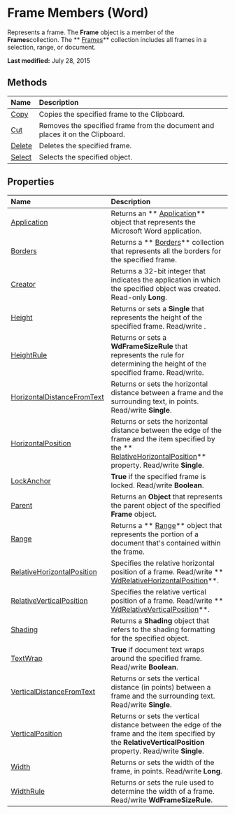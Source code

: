 
# Frame Members (Word)
Represents a frame. The  **Frame** object is a member of the **Frames**collection. The  ** [Frames](d0f526b5-ae1d-ad7a-0da3-5a7b30526b55.md)** collection includes all frames in a selection, range, or document.

 **Last modified:** July 28, 2015


## Methods



|**Name**|**Description**|
|:-----|:-----|
| [Copy](079bc9a7-83d6-75fa-ee72-899166a9e75e.md)|Copies the specified frame to the Clipboard.|
| [Cut](438a0e36-5998-2637-b314-34a0d3e755d9.md)|Removes the specified frame from the document and places it on the Clipboard.|
| [Delete](0077be5a-21b3-e564-7b62-770227c9e31c.md)|Deletes the specified frame.|
| [Select](32138165-7723-8f91-ed91-5b4cda0d193e.md)|Selects the specified object.|

## Properties



|**Name**|**Description**|
|:-----|:-----|
| [Application](24235524-76a5-9b1b-2e87-48f6cdb1882b.md)|Returns an  ** [Application](d1cf6f8f-4e88-bf01-93b4-90a83f79cb44.md)** object that represents the Microsoft Word application.|
| [Borders](314ad92c-f0e2-1606-443f-0d40e8ea04b1.md)|Returns a  ** [Borders](6dd1d4cc-2dcf-22c7-a299-4721a5543ba3.md)** collection that represents all the borders for the specified frame.|
| [Creator](0170c463-844d-46e0-ff6a-2db489545053.md)|Returns a 32-bit integer that indicates the application in which the specified object was created. Read-only  **Long**.|
| [Height](95cfbcac-4ee3-4825-5578-08471cad0eed.md)|Returns or sets a  **Single** that represents the height of the specified frame. Read/write .|
| [HeightRule](f7b96439-6e08-ee9c-3c77-739666756c50.md)|Returns or sets a  **WdFrameSizeRule** that represents the rule for determining the height of the specified frame. Read/write.|
| [HorizontalDistanceFromText](40672084-cced-8807-8843-0750ef5a48b9.md)|Returns or sets the horizontal distance between a frame and the surrounding text, in points. Read/write  **Single**.|
| [HorizontalPosition](e71b0df4-53c0-d917-b1b7-32b0ee5205aa.md)|Returns or sets the horizontal distance between the edge of the frame and the item specified by the  ** [RelativeHorizontalPosition](ff95768c-26c1-4be2-0a64-8626f2241e2a.md)** property. Read/write **Single**.|
| [LockAnchor](654dc51d-12bb-4168-f737-69f8de7da17a.md)| **True** if the specified frame is locked. Read/write **Boolean**.|
| [Parent](f0c075ea-5659-b12a-e51c-285afb473117.md)|Returns an  **Object** that represents the parent object of the specified **Frame** object.|
| [Range](b1094be5-953c-8f36-8c78-2bdd521c8ac4.md)|Returns a  ** [Range](15a7a1c4-5f3f-5b6e-60e9-29688de3f274.md)** object that represents the portion of a document that's contained within the frame.|
| [RelativeHorizontalPosition](ff95768c-26c1-4be2-0a64-8626f2241e2a.md)|Specifies the relative horizontal position of a frame. Read/write  ** [WdRelativeHorizontalPosition](155eefdf-bbf8-9895-1bc0-64fcda4e2635.md)**.|
| [RelativeVerticalPosition](70da43d6-602b-3afc-3353-a4ac53a48534.md)|Specifies the relative vertical position of a frame. Read/write  ** [WdRelativeVerticalPosition](0a612720-7361-440f-8186-a976c31779bf.md)**.|
| [Shading](7e7273de-8263-c168-3681-76243f6d8b0a.md)|Returns a  **Shading** object that refers to the shading formatting for the specified object.|
| [TextWrap](457175c6-4b32-539a-c78d-889647459724.md)| **True** if document text wraps around the specified frame. Read/write **Boolean**.|
| [VerticalDistanceFromText](16496bd5-bb12-11ad-59e6-baf234803471.md)|Returns or sets the vertical distance (in points) between a frame and the surrounding text. Read/write  **Single**.|
| [VerticalPosition](584880c0-85e3-d96c-291f-5671b792f818.md)|Returns or sets the vertical distance between the edge of the frame and the item specified by the  **RelativeVerticalPosition** property. Read/write **Single**.|
| [Width](afc78abd-98d5-768c-c536-40f9296ea0ac.md)|Returns or sets the width of the frame, in points. Read/write  **Long**.|
| [WidthRule](cd780bff-f0b9-c594-a134-005f3cce2edf.md)|Returns or sets the rule used to determine the width of a frame. Read/write  **WdFrameSizeRule**.|
